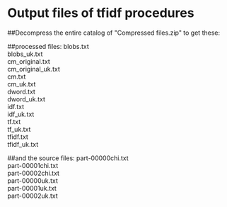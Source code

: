 # Output files of tfidf procedures

##Decompress the entire catalog of "Compressed files.zip" to get these:

##processed files:
blobs.txt  
blobs_uk.txt  
cm_original.txt  
cm_original_uk.txt  
cm.txt  
cm_uk.txt  
dword.txt  
dword_uk.txt  
idf.txt  
idf_uk.txt  
tf.txt  
tf_uk.txt  
tfidf.txt  
tfidf_uk.txt  

##and the source files:
part-00000chi.txt  
part-00001chi.txt  
part-00002chi.txt  
part-00000uk.txt  
part-00001uk.txt  
part-00002uk.txt  
